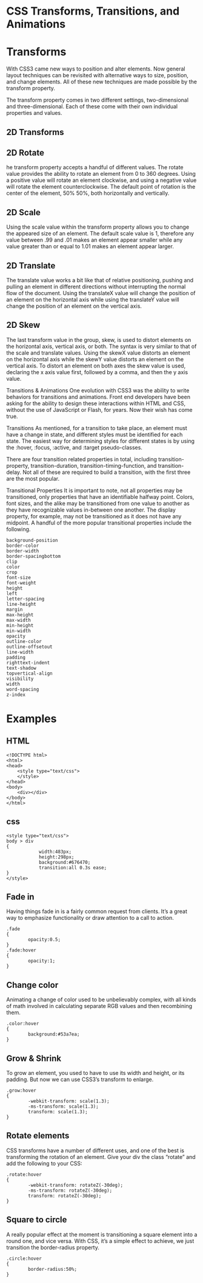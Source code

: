 # CSS Transforms, Transitions, and Animations

# Transforms
With CSS3 came new ways to position and alter elements. Now general layout techniques can be revisited with alternative ways to size, position, and change elements. All of these new techniques are made possible by the transform property.

The transform property comes in two different settings, two-dimensional and three-dimensional. Each of these come with their own individual properties and values.

## 2D Transforms
## 2D Rotate

he transform property accepts a handful of different values. The rotate value provides the ability to rotate an element from 0 to 360 degrees. Using a positive value will rotate an element clockwise, and using a negative value will rotate the element counterclockwise. The default point of rotation is the center of the element, 50% 50%, both horizontally and vertically.

## 2D Scale

Using the scale value within the transform property allows you to change the appeared size of an element. The default scale value is 1, therefore any value between .99 and .01 makes an element appear smaller while any value greater than or equal to 1.01 makes an element appear larger.

## 2D Translate

The translate value works a bit like that of relative positioning, pushing and pulling an element in different directions without interrupting the normal flow of the document. Using the translateX value will change the position of an element on the horizontal axis while using the translateY value will change the position of an element on the vertical axis.

## 2D Skew

The last transform value in the group, skew, is used to distort elements on the horizontal axis, vertical axis, or both. The syntax is very similar to that of the scale and translate values. Using the skewX value distorts an element on the horizontal axis while the skewY value distorts an element on the vertical axis. To distort an element on both axes the skew value is used, declaring the x axis value first, followed by a comma, and then the y axis value.

Transitions & Animations
One evolution with CSS3 was the ability to write behaviors for transitions and animations. Front end developers have been asking for the ability to design these interactions within HTML and CSS, without the use of JavaScript or Flash, for years. Now their wish has come true.

Transitions
As mentioned, for a transition to take place, an element must have a change in state, and different styles must be identified for each state. The easiest way for determining styles for different states is by using the :hover, :focus, :active, and :target pseudo-classes.

There are four transition related properties in total, including transition-property, transition-duration, transition-timing-function, and transition-delay. Not all of these are required to build a transition, with the first three are the most popular.

Transitional Properties
It is important to note, not all properties may be transitioned, only properties that have an identifiable halfway point. Colors, font sizes, and the alike may be transitioned from one value to another as they have recognizable values in-between one another. The display property, for example, may not be transitioned as it does not have any midpoint. A handful of the more popular transitional properties include the following.
```background-color
background-position
border-color
border-width
border-spacingbottom
clip
color
crop
font-size
font-weight
height
left
letter-spacing
line-height
margin
max-height
max-width
min-height
min-width
opacity
outline-color
outline-offsetout
line-width
padding
righttext-indent
text-shadow
topvertical-align
visibility
width
word-spacing
z-index
```

# Examples
## **HTML**
```
<!DOCTYPE html>
<html>
<head>
    <style type="text/css">
    </style>
</head>
<body>
    <div></div>
</body>
</html>
```
## **css**
```
<style type="text/css">
body > div
{
            width:483px;
            height:298px;
            background:#676470;
            transition:all 0.3s ease;
}
</style>
```
## Fade in
Having things fade in is a fairly common request from clients. It’s a great way to emphasize functionality or draw attention to a call to action.
```
.fade
{
        opacity:0.5;
}
.fade:hover
{
        opacity:1;
}
```
## Change color
Animating a change of color used to be unbelievably complex, with all kinds of math involved in calculating separate RGB values and then recombining them.
```
.color:hover
{
        background:#53a7ea;
}
```
## Grow & Shrink
To grow an element, you used to have to use its width and height, or its padding. But now we can use CSS3’s transform to enlarge.
```
.grow:hover
{
        -webkit-transform: scale(1.3);
        -ms-transform: scale(1.3);
        transform: scale(1.3);
}
```
## Rotate elements
CSS transforms have a number of different uses, and one of the best is transforming the rotation of an element. Give your div the class “rotate” and add the following to your CSS:
```
.rotate:hover
{
        -webkit-transform: rotateZ(-30deg);
        -ms-transform: rotateZ(-30deg);
        transform: rotateZ(-30deg);
}
```
## Square to circle
A really popular effect at the moment is transitioning a square element into a round one, and vice versa. With CSS, it’s a simple effect to achieve, we just transition the border-radius property.
```
.circle:hover
{
        border-radius:50%;
}
```